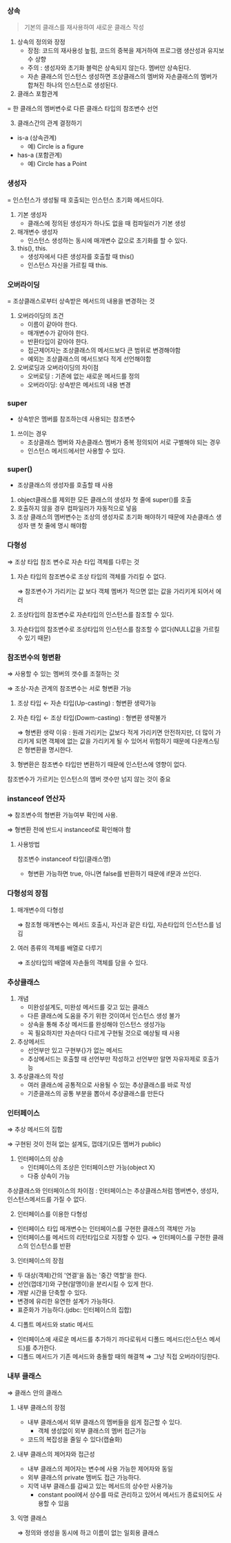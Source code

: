 ### 상속

> 기본의 클래스를 재사용하여 새로운 클래스 작성

1. 상속의 정의와 장정
    - 장점: 코드의 재사용성 높힘, 코드의 중복을 제거하여 프로그램 생산성과 유지보수 상향
    - 주의 : 생성자와 초기화 블럭은 상속되지 않는다. 멤버만 상속된다.
    - 자손 클래스의 인스턴스 생성하면 조상클래스의 멤버와 자손클래스의 멤버가 합쳐진 하나의 인스턴스로 생성된다.
2. 클래스 포함관계

= 한 클래스의 멤버변수로 다른 클래스 타입의 참조변수 선언

3. 클래스간의 관계 결정하기

- is-a (상속관계)
    - 예) Circle is a figure
- has-a (포함관계)
    - 예) Circle has a Point

### 생성자

= 인스턴스가 생성될 때 호출되는 인스턴스 초기화 메서드이다.

1. 기본 생성자
    - 클래스에 정의된 생성자가 하나도 없을 때 컴파일러가 기본 생성
2. 매개변수 생성자
    - 인스턴스 생성하는  동시에 매개변수 값으로 초기화를 할 수 있다.
3. this(), this.
    - 생성자에서 다른 생성자를 호출할 때 this()
    - 인스턴스 자신을 가르킬 때 this.

### 오버라이딩

= 조상클래스로부터 상속받은 메서드의 내용을 변경하는 것

1. 오버라이딩의 조건
    - 이름이 같아야 한다.
    - 매개변수가 같아야 한다.
    - 반환타입이 같아야 한다.
    - 접근제어자는 조상클래스의 메서드보다 큰 범위로 변경해야함
    - 예외는 조상클래스의 메서드보다 적게 선언해야함
2. 오버로딩과 오버라이딩의 차이점
    - 오버로딩 : 기존에 없는 새로운 메서드를 정의
    - 오버라이딩: 상속받은 메서드의 내용 변경

### super

- 상속받은 멤버를 참조하는데 사용되는 참조변수

1. 쓰이는 경우
    - 조상클래스 멤버와 자손클래스 멤버가 중복 정의되어 서로 구별해야 되는 경우
    - 인스턴스 메서드에서만 사용할 수 있다.

### super()

- 조상클래스의 생성자를 호출할 때 사용

1. object클래스를 제외한 모든 클래스의 생성자 첫 줄에 super()를 호출
2. 호출하지 않을 경우 컴파일러가 자동적으로 넣음
3. 조상 클래스의 멤버변수는 조상의 생성자로 초기화 해야하기 때문에 자손클래스 생성자 맨 첫 줄에 명시 해야함

### 다형성

⇒ 조상 타입 참조 변수로 자손 타입 객체를 다루는 것

1. 자손 타입의 참조변수로 조상 타입의 객체를 가리킬 수 없다.

    ⇒ 참조변수가 가리키는 값 보다 객체 멤버가 적으면 없는 값을 가리키게 되어서 에러

2. 조상타입의 참조변수로 자손타입의 인스턴스를 참조할 수 있다.
3. 자손타입의 참조변수로 조상타입의 인스턴스를 참조할 수 없다(NULL값을 가르킬 수 있기 때문)

### 참조변수의 형변환

⇒ 사용할 수 있는 멤버의 갯수를 조절하는 것

⇒ 조상-자손 관계의 참조변수는 서로 형변환 가능

1. 조상 타입 ← 자손 타입(Up-casting) : 형변환 생략가능
2. 자손 타입 ← 조상 타입(Dowm-casting) : 형변환 생략불가

    ⇒ 형변환 생략 이유 : 원래 가리키는 값보다 적게 가리키면 안전하지만, 더 많이 가리키게  되면 객체에 없는 값을 가리키게 될 수 있어서 위험하기 때문에 다운캐스팅은 형변환을 명시한다.

3. 형변환은 참조변수 타입만 변환하기 때문에 인스턴스에 영향이 없다.

참조변수가 가르키는 인스턴스의 멤버 갯수만 넘지 않는 것이 중요

### instanceof 연산자

⇒ 참조변수의 형변환 가능여부 확인에 사용.

⇒ 형변환 전에 반드시 instanceof로 확인해야 함

1. 사용방법

    참조변수 instanceof 타입(클래스명)

    - 형변환 가능하면 true, 아니면 false를 반환하기 때문에 if문과 쓰인다.

### 다형성의 장점

1. 매개변수의 다형성

    ⇒ 참조형 매개변수는 메서드 호출시, 자신과 같은 타입, 자손타입의 인스턴스를 넘김

2. 여러 종류의 객체를 배열로 다루기

    ⇒ 조상타입의 배열에 자손들의 객체를 담을 수 있다.

### 추상클래스

1. 개념
    - 미완성설계도, 미완성 메서드를 갖고 있는 클래스
    - 다른 클래스에 도움을 주기 위한 것이여서 인스턴스 생성 불가
    - 상속을 통해 추상 메서드를 완성해야 인스턴스 생성가능
    - 꼭 필요하지만 자손마다 다르게 구현될 것으로 예상될 때 사용
2. 추상메서드
    - 선언부만 있고 구현부{}가 없는 메서드
    - 추상메서드는 호출할 때 선언부만 작성하고 선언부만 알면 자유자제로 호출가능
3. 추상클래스의 작성
    - 여러 클래스에 공통적으로 사용될 수 있는 추상클래스를 바로 작성
    - 기준클래스의 공통 부분을 뽑아서 추상클래스를 만든다

### 인터페이스

⇒ 추상 메서드의 집합

⇒ 구현된 것이 전혀 없는 설계도, 껍데기(모든 멤버가 public)

1. 인터페이스의 상송
    - 인터페이스의 조상은 인터페이스만 가능(object X)
    - 다중 상속이 가능

추상클래스와 인터페이스의 차이점 : 인터페이스는 추상클래스처럼 멤버변수, 생성자, 인스턴스메서드를 가질 수 없다.

2. 인터페이스를  이용한 다형성

- 인터페이스 타입 매개변수는 인터페이스를 구현한 클래스의 객체만 가능
- 인터페이스를 메서드의 리턴타입으로 지정할 수 있다. ⇒ 인터페이스를 구현한 클래스의 인스턴스를 반환

3. 인터페이스의 장점

- 두 대상(객체)간의 '연결'을 돕는 '중간 역할'을 한다.
- 선언(껍데기)와 구현(알맹이)을 분리시킬 수 있게 한다.
- 개발 시간을 단축할 수 있다.
- 변경에 유리한 유연한 설계가 가능하다.
- 표준화가 가능하다.(jdbc: 인터페이스의 집합)

4. 디폴트 메서드와 static 메서드

- 인터페이스에 새로운 메서드를 추가하기 까다로워서 디폴드 메서드(인스턴스 메서드)를 추가한다.
- 디폴드 메서드가 기존 메서드와 충돌할 때의 해결책 ⇒ 그냥 직접 오버라이딩한다.

### 내부 클래스

⇒ 클래스 안의 클래스

1. 내부 클래스의 장점
    - 내부 클래스에서 외부 클래스의 멤버들을 쉽게 접근할 수 있다.
        - 객체 생성없이 외부 클래스의 멤버 접근가능
    - 코드의 복잡성을 줄일 수 있다(캡슐화)
2. 내부 클래스의 제어자와 접근성
    - 내부 클래스의 제어자는 변수에 사용 가능한 제어자와 동일
    - 외부 클래스의 private 멤버도 접근 가능하다.
    - 지역 내부 클래스를 감싸고 있는 메서드의 상수만 사용가능
        - constant pool에서 상수를 따로 관리하고 있어서 메서드가 종료되어도 사용할 수 있음
3. 익명 클래스

     ⇒ 정의와 생성을 동시에 하고 이름이 없는 일회용 클래스
